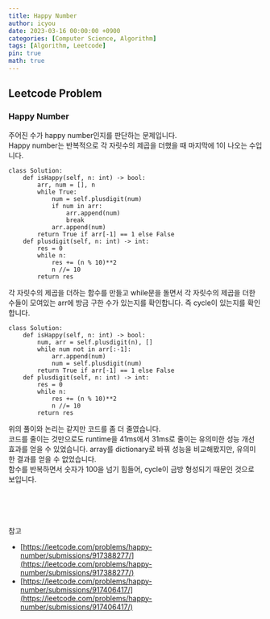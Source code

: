 ```yaml
---
title: Happy Number
author: icyou
date: 2023-03-16 00:00:00 +0900
categories: [Computer Science, Algorithm]
tags: [Algorithm, Leetcode]
pin: true
math: true
---
```


## Leetcode Problem

### Happy Number
주어진 수가 happy number인지를 판단하는 문제입니다.  
Happy number는 반복적으로 각 자릿수의 제곱을 더했을 때 마지막에 1이 나오는 수입니다.  

```
class Solution:
    def isHappy(self, n: int) -> bool:
        arr, num = [], n
        while True:
            num = self.plusdigit(num)
            if num in arr:
                arr.append(num)
                break
            arr.append(num)
        return True if arr[-1] == 1 else False
    def plusdigit(self, n: int) -> int:
        res = 0
        while n:
            res += (n % 10)**2
            n //= 10
        return res
```
각 자릿수의 제곱을 더하는 함수를 만들고 while문을 돌면서 각 자릿수의 제곱을 더한 수들이 모여있는 arr에 방금 구한 수가 있는지를 확인합니다. 즉 cycle이 있는지를 확인합니다.  

```
class Solution:
    def isHappy(self, n: int) -> bool:
        num, arr = self.plusdigit(n), []
        while num not in arr[:-1]:
            arr.append(num)
            num = self.plusdigit(num)
        return True if arr[-1] == 1 else False
    def plusdigit(self, n: int) -> int:
        res = 0
        while n:
            res += (n % 10)**2
            n //= 10
        return res
```
위의 풀이와 논리는 같지만 코드를 좀 더 줄였습니다.  
코드를 줄이는 것만으로도 runtime을 41ms에서 31ms로 줄이는 유의미한 성능 개선 효과를 얻을 수 있었습니다.
array를 dictionary로 바꿔 성능을 비교해봤지만, 유의미한 결과를 얻을 수 없었습니다.  
함수를 반복하면서 숫자가 100을 넘기 힘들어, cycle이 금방 형성되기 때문인 것으로 보입니다.  

<br/><br/><br/><br/>
참고 
- [https://leetcode.com/problems/happy-number/submissions/917388277/](https://leetcode.com/problems/happy-number/submissions/917388277/)
- [https://leetcode.com/problems/happy-number/submissions/917406417/](https://leetcode.com/problems/happy-number/submissions/917406417/)